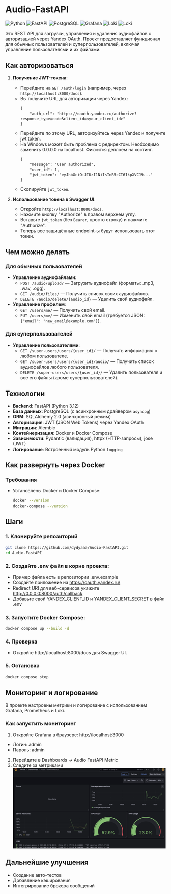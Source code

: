 # Audio-FastAPI
![Python](https://img.shields.io/badge/Python-3.12+-blue.svg)
![FastAPI](https://img.shields.io/badge/FastAPI-3.1+-lightblue.svg)
![PostgreSQL](https://img.shields.io/badge/PostgreSQL-16.0+-lightgrey.svg)
![Grafana](https://img.shields.io/badge/Grafana-latest-orange)
![Loki](https://img.shields.io/badge/Loki-latest-yellow)
![Loki](https://img.shields.io/badge/Prometheus-latest-lightgrey)

Это REST API для загрузки, управления и удаления аудиофайлов с авторизацией через Yandex OAuth. Проект предоставляет функционал для обычных пользователей и суперпользователей, включая управление пользователями и их файлами.

## Как авторизоваться

1. **Получение JWT-токена**:
   - Перейдите на `GET /auth/login` (например, через `http://localhost:8000/docs`).
   - Вы получите URL для авторизации через Yandex:
     ```
     {
         "auth_url": "https://oauth.yandex.ru/authorize?response_type=code&client_id=<your_client_id>"
     }
     ```
   - Перейдите по этому URL, авторизуйтесь через Yandex и получите jwt token. 
   - На Windows может быть проблема с редиректом. Необходимо заменить 0.0.0.0 на localhost. Фиксится деплоем на хостинг.
     ```
     {
         "message": "User authorized",
         "user_id": 1,
         "jwt_token": "eyJhbGciOiJIUzI1NiIsInR5cCI6IkpXVCJ9..."
     }
     ```
   - Скопируйте `jwt_token`.

2. **Использование токена в Swagger UI**:
   - Откройте `http://localhost:8000/docs`.
   - Нажмите кнопку "Authorize" в правом верхнем углу.
   - Вставьте `jwt_token` (без `Bearer`, просто строку) и нажмите "Authorize".
   - Теперь все защищённые endpoint-ы будут использовать этот токен.

## Чем можно делать

### Для обычных пользователей
- **Управление аудиофайлами**:
  - `POST /audio/upload/` — Загрузить аудиофайл (форматы: .mp3, .wav, .ogg).
  - `GET /audio/files/` — Получить список своих аудиофайлов.
  - `DELETE /audio/delete/{audio_id}` — Удалить свой аудиофайл.
- **Управление профилем**:
  - `GET /users/me/` — Получить свой email.
  - `PUT /users/me/` — Изменить свой email (требуется JSON: `{"email": "new_email@example.com"}`).

### Для суперпользователей
- **Управление пользователями**:
  - `GET /super-users/users/{user_id}/` — Получить информацию о любом пользователе.
  - `GET /super-users/users/{user_id}/audio/` — Получить список аудиофайлов любого пользователя.
  - `DELETE /super-users/users/{user_id}/` — Удалить пользователя и все его файлы (кроме суперпользователей).

## Технологии

- **Backend**: FastAPI (Python 3.12)
- **База данных**: PostgreSQL (с асинхронным драйвером `asyncpg`)
- **ORM**: SQLAlchemy 2.0 (асинхронный режим)
- **Авторизация**: JWT (JSON Web Tokens) через Yandex OAuth
- **Миграции**: Alembic
- **Контейнеризация**: Docker и Docker Compose
- **Зависимости**: Pydantic (валидация), httpx (HTTP-запросы), jose (JWT)
- **Логирование**: Встроенный модуль Python `logging`

## Как развернуть через Docker

### Требования
- Установлены Docker и Docker Compose:
  ```bash
  docker --version
  docker-compose --version
    ```

## Шаги

### 1. Клонируйте репозиторий
```bash
git clone https://github.com/dydyaaa/Audio-FastAPI.git
cd Audio-FastAPI
```

### 2. Создайте .env файл в корне проекта:
- Пример файла есть в репозитории .env.example
- Создайте приложение на https://oauth.yandex.ru/
- Redirect URI для веб-сервисов укажите http://0.0.0.0:8000/auth/callback
- Добавьте свой YANDEX_CLIENT_ID и YANDEX_CLIENT_SECRET в файл .env

### 3. Запустите Docker Compose:
```bash
docker compose up --build -d
```

### 4. Проверка
- Откройте http://localhost:8000/docs для Swagger UI.

### 5. Остановка
```bash
docker compose stop
```

## Мониторинг и логирование

В проекте настроены метрики и логирование с использованием Grafana, Prometheus и Loki.

### Как запустить мониторинг

1. Откройте Grafana в браузере: http://localhost:3000
- Логин: admin
- Пароль: admin
2. Перейдите в Dashboards -> Audio FastAPI Metric
3. Следите за метриками
![Grafana](grafana_example.png)

## Дальнейшие улучшения
- Создание авто-тестов
- Добавление кэширования
- Интегрирование брокера сообщений 